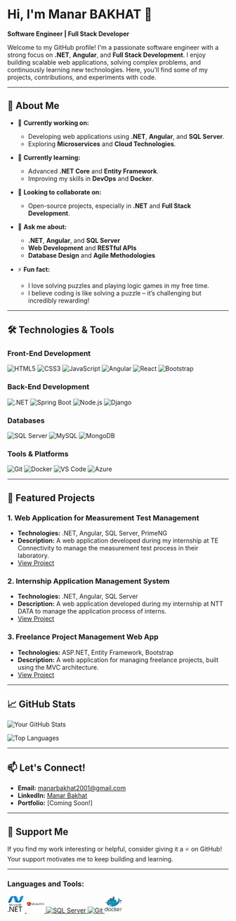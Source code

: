 # Hi, I'm Manar BAKHAT 👋  
**Software Engineer | Full Stack Developer**

Welcome to my GitHub profile! I'm a passionate software engineer with a strong focus on **.NET**, **Angular**, and **Full Stack Development**. I enjoy building scalable web applications, solving complex problems, and continuously learning new technologies. Here, you'll find some of my projects, contributions, and experiments with code.

---

## 🚀 **About Me**

- 🔭 **Currently working on:**  
  - Developing web applications using **.NET**, **Angular**, and **SQL Server**.  
  - Exploring **Microservices** and **Cloud Technologies**.  

- 🌱 **Currently learning:**  
  - Advanced **.NET Core** and **Entity Framework**.  
  - Improving my skills in **DevOps** and **Docker**.  

- 👯 **Looking to collaborate on:**  
  - Open-source projects, especially in **.NET** and **Full Stack Development**.  

- 💬 **Ask me about:**  
  - **.NET**, **Angular**, and **SQL Server**  
  - **Web Development** and **RESTful APIs**  
  - **Database Design** and **Agile Methodologies**  

- ⚡ **Fun fact:**  
  - I love solving puzzles and playing logic games in my free time.  
  - I believe coding is like solving a puzzle – it’s challenging but incredibly rewarding!  

---

## 🛠️ **Technologies & Tools**

### **Front-End Development**
![HTML5](https://img.shields.io/badge/HTML5-E34F26?style=for-the-badge&logo=html5&logoColor=white)
![CSS3](https://img.shields.io/badge/CSS3-1572B6?style=for-the-badge&logo=css3&logoColor=white)
![JavaScript](https://img.shields.io/badge/JavaScript-F7DF1E?style=for-the-badge&logo=javascript&logoColor=black)
![Angular](https://img.shields.io/badge/Angular-DD0031?style=for-the-badge&logo=angular&logoColor=white)
![React](https://img.shields.io/badge/React-20232A?style=for-the-badge&logo=react&logoColor=61DAFB)
![Bootstrap](https://img.shields.io/badge/Bootstrap-7952B3?style=for-the-badge&logo=bootstrap&logoColor=white)

### **Back-End Development**
![.NET](https://img.shields.io/badge/.NET-512BD4?style=for-the-badge&logo=dotnet&logoColor=white)
![Spring Boot](https://img.shields.io/badge/Spring_Boot-6DB33F?style=for-the-badge&logo=spring&logoColor=white)
![Node.js](https://img.shields.io/badge/Node.js-339933?style=for-the-badge&logo=nodedotjs&logoColor=white)
![Django](https://img.shields.io/badge/Django-092E20?style=for-the-badge&logo=django&logoColor=white)

### **Databases**
![SQL Server](https://img.shields.io/badge/SQL_Server-CC2927?style=for-the-badge&logo=microsoft-sql-server&logoColor=white)
![MySQL](https://img.shields.io/badge/MySQL-4479A1?style=for-the-badge&logo=mysql&logoColor=white)
![MongoDB](https://img.shields.io/badge/MongoDB-47A248?style=for-the-badge&logo=mongodb&logoColor=white)

### **Tools & Platforms**
![Git](https://img.shields.io/badge/Git-F05032?style=for-the-badge&logo=git&logoColor=white)
![Docker](https://img.shields.io/badge/Docker-2496ED?style=for-the-badge&logo=docker&logoColor=white)
![VS Code](https://img.shields.io/badge/VS_Code-007ACC?style=for-the-badge&logo=visual-studio-code&logoColor=white)
![Azure](https://img.shields.io/badge/Azure-0089D6?style=for-the-badge&logo=microsoft-azure&logoColor=white)

---

## 📂 **Featured Projects**

### 1. **Web Application for Measurement Test Management**  
   - **Technologies:** .NET, Angular, SQL Server, PrimeNG  
   - **Description:** A web application developed during my internship at TE Connectivity to manage the measurement test process in their laboratory.  
   - [View Project](https://github.com/yourusername/measurement-test-app)

### 2. **Internship Application Management System**  
   - **Technologies:** .NET, Angular, SQL Server  
   - **Description:** A web application developed during my internship at NTT DATA to manage the application process of interns.  
   - [View Project](https://github.com/yourusername/internship-management-app)

### 3. **Freelance Project Management Web App**  
   - **Technologies:** ASP.NET, Entity Framework, Bootstrap  
   - **Description:** A web application for managing freelance projects, built using the MVC architecture.  
   - [View Project](https://github.com/yourusername/freelance-management-app)

---

## 📈 **GitHub Stats**

![Your GitHub Stats](https://github-readme-stats.vercel.app/api?username=Mamar-Bakhat&show_icons=true&theme=radical)

![Top Languages](https://github-readme-stats.vercel.app/api/top-langs/?username=Mamar-Bakhat&layout=compact&theme=radical)

---

## 📫 **Let's Connect!**

- **Email:** [manarbakhat2001@gmail.com](mailto:manarbakhat2001@gmail.com)  
- **LinkedIn:** [Manar Bakhat](https://www.linkedin.com/in/manar-bakhat)  
- **Portfolio:** [Coming Soon!]  

---

## 🙏 **Support Me**

If you find my work interesting or helpful, consider giving it a ⭐️ on GitHub! Your support motivates me to keep building and learning.

---

### **Languages and Tools:**

<p align="left">
  <a href="https://dotnet.microsoft.com/" target="_blank" rel="noreferrer">
    <img src="https://raw.githubusercontent.com/devicons/devicon/master/icons/dot-net/dot-net-original-wordmark.svg" alt=".NET" width="40" height="40" />
  </a>
  <a href="https://angular.io/" target="_blank" rel="noreferrer">
    <img src="https://raw.githubusercontent.com/devicons/devicon/master/icons/angularjs/angularjs-original-wordmark.svg" alt="Angular" width="40" height="40" />
  </a>
  <a href="https://www.microsoft.com/en-us/sql-server" target="_blank" rel="noreferrer">
    <img src="https://www.svgrepo.com/show/303229/microsoft-sql-server-logo.svg" alt="SQL Server" width="40" height="40" />
  </a>
  <a href="https://git-scm.com/" target="_blank" rel="noreferrer">
    <img src="https://www.vectorlogo.zone/logos/git-scm/git-scm-icon.svg" alt="Git" width="40" height="40" />
  </a>
  <a href="https://www.docker.com/" target="_blank" rel="noreferrer">
    <img src="https://raw.githubusercontent.com/devicons/devicon/master/icons/docker/docker-original-wordmark.svg" alt="Docker" width="40" height="40" />
  </a>
</p>
